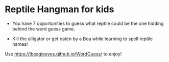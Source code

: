 # Reptile Hangman for kids

* You have 7 opportunities to guess what reptile could be the one hidding behind the word guess game. 

* Kill the alligator or get eaten by a Boa while learning to spell reptile names!

 Use  https://lbeagleeyes.github.io/WordGuess/ to enjoy!
